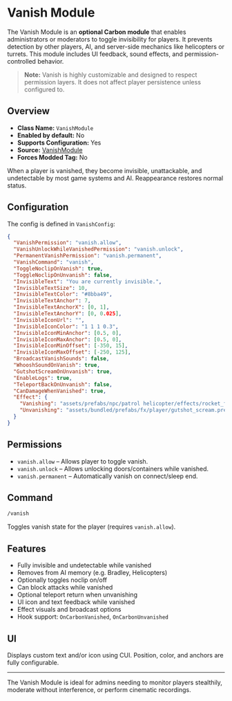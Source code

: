 # Vanish Module

The Vanish Module is an **optional Carbon module** that enables administrators or moderators to toggle invisibility for players. It prevents detection by other players, AI, and server-side mechanics like helicopters or turrets. This module includes UI feedback, sound effects, and permission-controlled behavior.

> **Note:** Vanish is highly customizable and designed to respect permission layers. It does not affect player persistence unless configured to.


## Overview
- **Class Name:** `VanishModule`
- **Enabled by default:** No
- **Supports Configuration:** Yes
- **Source:** [VanishModule](https://github.com/CarbonCommunity/Carbon.Modules/tree/develop/src/VanishModule)
- **Forces Modded Tag:** No

When a player is vanished, they become invisible, unattackable, and undetectable by most game systems and AI. Reappearance restores normal status.


## Configuration
The config is defined in `VanishConfig`:

```json
{
  "VanishPermission": "vanish.allow",
  "VanishUnlockWhileVanishedPermission": "vanish.unlock",
  "PermanentVanishPermission": "vanish.permanent",
  "VanishCommand": "vanish",
  "ToggleNoclipOnVanish": true,
  "ToggleNoclipOnUnvanish": false,
  "InvisibleText": "You are currently invisible.",
  "InvisibleTextSize": 10,
  "InvisibleTextColor": "#8bba49",
  "InvisibleTextAnchor": 7,
  "InvisibleTextAnchorX": [0, 1],
  "InvisibleTextAnchorY": [0, 0.025],
  "InvisibleIconUrl": "",
  "InvisibleIconColor": "1 1 1 0.3",
  "InvisibleIconMinAnchor": [0.5, 0],
  "InvisibleIconMaxAnchor": [0.5, 0],
  "InvisibleIconMinOffset": [-350, 15],
  "InvisibleIconMaxOffset": [-250, 125],
  "BroadcastVanishSounds": false,
  "WhooshSoundOnVanish": true,
  "GutshotScreamOnUnvanish": true,
  "EnableLogs": true,
  "TeleportBackOnUnvanish": false,
  "CanDamageWhenVanished": true,
  "Effect": {
    "Vanishing": "assets/prefabs/npc/patrol helicopter/effects/rocket_fire.prefab",
    "Unvanishing": "assets/bundled/prefabs/fx/player/gutshot_scream.prefab"
  }
}
```


## Permissions
- `vanish.allow` – Allows player to toggle vanish.
- `vanish.unlock` – Allows unlocking doors/containers while vanished.
- `vanish.permanent` – Automatically vanish on connect/sleep end.


## Command
```bash
/vanish
```
Toggles vanish state for the player (requires `vanish.allow`).


## Features
- Fully invisible and undetectable while vanished
- Removes from AI memory (e.g. Bradley, Helicopters)
- Optionally toggles noclip on/off
- Can block attacks while vanished
- Optional teleport return when unvanishing
- UI icon and text feedback while vanished
- Effect visuals and broadcast options
- Hook support: `OnCarbonVanished`, `OnCarbonUnvanished`


## UI
Displays custom text and/or icon using CUI. Position, color, and anchors are fully configurable.

---

The Vanish Module is ideal for admins needing to monitor players stealthily, moderate without interference, or perform cinematic recordings.